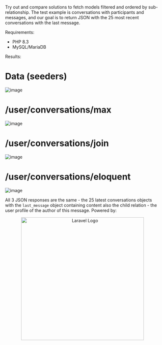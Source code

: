 Try out and compare solutions to fetch models filtered and ordered by sub-relationship.
The test example is conversations with participants and messages, and our goal is to return JSON with the 25 most recent conversations with the last message.

Requirements:
- PHP 8.3
- MySQL/MariaDB

Results:

# Data (seeders)

![image](https://github.com/mgralikowski/conversations/assets/17027876/f995c535-16ce-4b69-afe7-722cce445ff2)

# /user/conversations/max
![image](https://github.com/mgralikowski/conversations/assets/17027876/570eb0c5-f3f7-49ad-829b-663c527c2102)

# /user/conversations/join
![image](https://github.com/mgralikowski/conversations/assets/17027876/217f1508-511f-49a3-8eeb-0c7f6e675480)

# /user/conversations/eloquent
![image](https://github.com/mgralikowski/conversations/assets/17027876/c06bb21c-4433-4d6d-b10d-b290adaea909)

All 3 JSON responses are the same - the 25 latest conversations objects with the `last_message` object containing content also the child relation - the user profile of the author of this message.
Powered by: <p align="center"><a href="https://laravel.com" target="_blank"><img src="https://raw.githubusercontent.com/laravel/art/master/logo-lockup/5%20SVG/2%20CMYK/1%20Full%20Color/laravel-logolockup-cmyk-red.svg" width="400" alt="Laravel Logo"></a></p>
